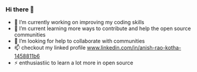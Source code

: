 ### Hi there 👋


- 🔭 I’m currently working on improving my coding skills
- 🌱 I’m current learning more ways to contribute and help the open source communities
- 🤔 I’m looking for help to collaborate with communities
- 📫  checkout my linked profile
    www.linkedin.com/in/anish-rao-kotha-1458811b6
- ⚡ enthusiastiic to learn a lot more in open source
